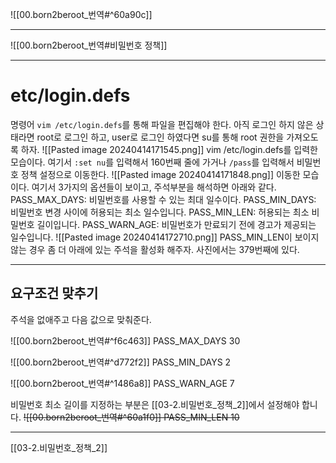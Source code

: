 ![[00.born2beroot_번역#^60a90c]]
***
![[00.born2beroot_번역#비밀번호 정책]]
***
# etc/login.defs
명령어 `vim /etc/login.defs`를 통해 파일을 편집해야 한다.
아직 로그인 하지 않은 상태라면 root로 로그인 하고, user로 로그인 하였다면 su를 통해 root 권한을 가져오도록 하자.
![[Pasted image 20240414171545.png]]
vim /etc/login.defs를 입력한 모습이다.
여기서 `:set nu`를 입력해서 160번째 줄에 가거나
`/pass`를 입력해서 비밀번호 정책 설정으로 이동한다.
![[Pasted image 20240414171848.png]]
이동한 모습이다.
여기서 3가지의 옵션들이 보이고, 주석부분을 해석하면 아래와 같다.
PASS_MAX_DAYS: 비밀번호를 사용할 수 있는 최대 일수이다.
PASS_MIN_DAYS: 비밀번호 변경 사이에 허용되는 최소 일수입니다.
PASS_MIN_LEN: 허용되는 최소 비밀번호 길이입니다.
PASS_WARN_AGE: 비밀번호가 만료되기 전에 경고가 제공되는 일수입니다.
![[Pasted image 20240414172710.png]]
PASS_MIN_LEN이 보이지 않는 경우 좀 더 아래에 있는 주석을 활성화 해주자. 사진에서는 379번째에 있다.

***
## 요구조건 맞추기
주석을 없애주고 다음 값으로 맞춰준다.

![[00.born2beroot_번역#^f6c463]]
PASS_MAX_DAYS 30

![[00.born2beroot_번역#^d772f2]]
PASS_MIN_DAYS 2

![[00.born2beroot_번역#^1486a8]]
PASS_WARN_AGE 7

비밀번호 최소 길이를 지정하는 부분은 [[03-2.비밀번호_정책_2]]에서 설정해야 합니다.
~~![[00.born2beroot_번역#^60a1f0]]
PASS_MIN_LEN 10~~

***
[[03-2.비밀번호_정책_2]]